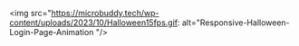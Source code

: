 <img src="https://microbuddy.tech/wp-content/uploads/2023/10/Halloween15fps.gif: alt="Responsive-Halloween-Login-Page-Animation
"/>
